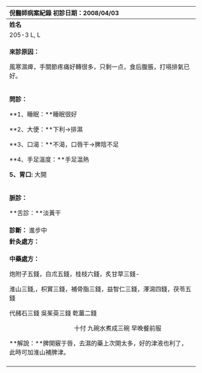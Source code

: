 ﻿|**倪醫師病案紀錄**     初診日期：2008/04/03|
| :- |
|**姓名**|**性別：**|**年齡及體型**|**來診日期：**|
|205-3 L, L|Female|50歲，稍瘦|2008/04/09|
|<p>**來診原因：**</p><p>風寒濕痺，手關節疼痛好轉很多，只剩一点，食后腹脹，打嗝排氣已好。</p>|
|<p>**問診：**</p><p>**1、睡眠：**睡眠很好</p><p>**2、大便：**下利->排濕</p><p>**3、口渴：**不渴，口唇干->脾陰不足</p><p>**4、手足溫度：**手足温熱</p><p>**5、胃口:** 大開</p>|
|<p>**脈診：** </p><p>**舌診：**淡黃干</p>|
|**診斷：** 進步中|
|**針灸處方：** |
|<p>**中藥處方：** </p><p>炮附子五錢，白朮五錢，桂枝六錢，炙甘草三錢- </p><p>淮山三錢,，枳實三錢，補骨脂三錢，益智仁三錢，澤瀉四錢，茯苓五錢</p><p>代赭石三錢   吳茱萸三錢  亁薑二錢</p><p>`                     `十付  九碗水煮成三碗  早晚餐前服</p><p>**解說：**脾開竅于唇，去濕的藥上次開太多，好的津液也利了，此時可加淮山補脾津。</p>|
||

